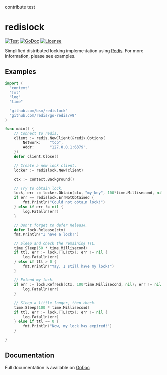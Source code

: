 contribute test

# redislock

[![Test](https://github.com/bsm/redislock/actions/workflows/test.yml/badge.svg)](https://github.com/bsm/redislock/actions/workflows/test.yml)
[![GoDoc](https://godoc.org/github.com/bsm/redislock?status.png)](http://godoc.org/github.com/bsm/redislock)
[![License](https://img.shields.io/badge/License-Apache%202.0-blue.svg)](https://opensource.org/licenses/Apache-2.0)

Simplified distributed locking implementation using [Redis](http://redis.io/topics/distlock).
For more information, please see examples.

## Examples

```go
import (
  "context"
  "fmt"
  "log"
  "time"

  "github.com/bsm/redislock"
  "github.com/redis/go-redis/v9"
)

func main() {
	// Connect to redis.
	client := redis.NewClient(&redis.Options{
		Network:	"tcp",
		Addr:		"127.0.0.1:6379",
	})
	defer client.Close()

	// Create a new lock client.
	locker := redislock.New(client)

	ctx := context.Background()

	// Try to obtain lock.
	lock, err := locker.Obtain(ctx, "my-key", 100*time.Millisecond, nil)
	if err == redislock.ErrNotObtained {
		fmt.Println("Could not obtain lock!")
	} else if err != nil {
		log.Fatalln(err)
	}

	// Don't forget to defer Release.
	defer lock.Release(ctx)
	fmt.Println("I have a lock!")

	// Sleep and check the remaining TTL.
	time.Sleep(50 * time.Millisecond)
	if ttl, err := lock.TTL(ctx); err != nil {
		log.Fatalln(err)
	} else if ttl > 0 {
		fmt.Println("Yay, I still have my lock!")
	}

	// Extend my lock.
	if err := lock.Refresh(ctx, 100*time.Millisecond, nil); err != nil {
		log.Fatalln(err)
	}

	// Sleep a little longer, then check.
	time.Sleep(100 * time.Millisecond)
	if ttl, err := lock.TTL(ctx); err != nil {
		log.Fatalln(err)
	} else if ttl == 0 {
		fmt.Println("Now, my lock has expired!")
	}

}
```

## Documentation

Full documentation is available on [GoDoc](http://godoc.org/github.com/bsm/redislock)
